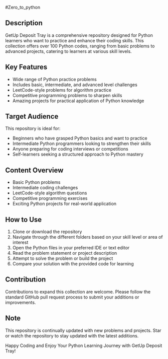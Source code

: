 #Zero_to_python

## Description
GetUp Deposit Tray is a comprehensive repository designed for Python learners who want to practice and enhance their coding skills. This collection offers over 100 Python codes, ranging from basic problems to advanced projects, catering to learners at various skill levels.

## Key Features
- Wide range of Python practice problems
- Includes basic, intermediate, and advanced level challenges
- LeetCode-style problems for algorithm practice
- Competitive programming problems to sharpen skills
- Amazing projects for practical application of Python knowledge

## Target Audience
This repository is ideal for:
- Beginners who have grasped Python basics and want to practice
- Intermediate Python programmers looking to strengthen their skills
- Anyone preparing for coding interviews or competitions
- Self-learners seeking a structured approach to Python mastery

## Content Overview
- Basic Python problems
- Intermediate coding challenges
- LeetCode-style algorithm questions
- Competitive programming exercises
- Exciting Python projects for real-world application

## How to Use
1. Clone or download the repository
2. Navigate through the different folders based on your skill level or area of interest
3. Open the Python files in your preferred IDE or text editor
4. Read the problem statement or project description
5. Attempt to solve the problem or build the project
6. Compare your solution with the provided code for learning

## Contribution
Contributions to expand this collection are welcome. Please follow the standard GitHub pull request process to submit your additions or improvements.

## Note
This repository is continually updated with new problems and projects. Star or watch the repository to stay updated with the latest additions.

Happy Coding and Enjoy Your Python Learning Journey with GetUp Deposit Tray!
